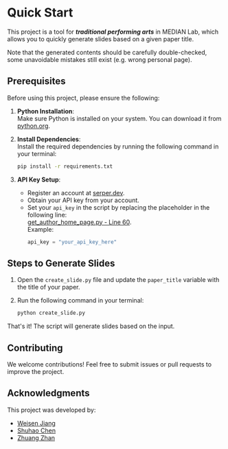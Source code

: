 # Quick Start

This project is a tool for ***traditional performing arts*** in MEDIAN Lab, which allows you to quickly generate slides based on a given paper title.

Note that the generated contents should be carefully double-checked, some unavoidable mistakes still exist (e.g. wrong personal page).

## Prerequisites

Before using this project, please ensure the following:

1. **Python Installation**:  
   Make sure Python is installed on your system. You can download it from [python.org](https://www.python.org/).

2. **Install Dependencies**:  
   Install the required dependencies by running the following command in your terminal:  
   ```bash
   pip install -r requirements.txt
   ```

3. **API Key Setup**:  
   - Register an account at [serper.dev](https://serper.dev/).  
   - Obtain your API key from your account.  
   - Set your `api_key` in the script by replacing the placeholder in the following line:  
     [get_author_home_page.py - Line 60](https://github.com/shuhao02/PaperCounterMEDIAN/blob/main/get_author_home_page.py#L60).  
     Example:  
     ```python
     api_key = "your_api_key_here"
     ```


## Steps to Generate Slides

1. Open the `create_slide.py` file and update the `paper_title` variable with the title of your paper.

2. Run the following command in your terminal:
    ```bash
    python create_slide.py
    ```

That's it! The script will generate slides based on the input.

## Contributing

We welcome contributions! Feel free to submit issues or pull requests to improve the project.

## Acknowledgments

This project was developed by:
- [Weisen Jiang](https://github.com/ws-jiang)
- [Shuhao Chen](https://github.com/shuhao02)
- [Zhuang Zhan](https://github.com/zwebrain)

